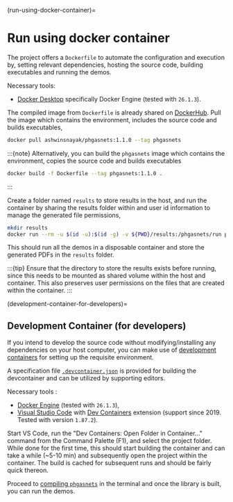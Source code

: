 (run-using-docker-container)=
# Run using docker container

The project offers a `Dockerfile` to automate the configuration and execution by,
setting relevant dependencies, hosting the source code, building executables and running the demos.

Necessary tools:
  - [Docker Desktop](https://docs.docker.com/desktop/) specifically Docker Engine (tested with `26.1.3`).

The compiled image from `Dockerfile` is already shared on [DockerHub](https://hub.docker.com/r/ashwinsnayak/phgasnets). Pull the image which contains the environment, includes the source code and builds executables,

```bash
docker pull ashwinsnayak/phgasnets:1.1.0 --tag phgasnets
```

:::{note}
Alternatively, you can build the `phgasnets` image which contains the environment, copies the source code and builds executables

```bash
docker build -f Dockerfile --tag phgasnets:1.1.0 .
```
:::

Create a folder named `results` to store results in the host, and run the container by sharing the results folder within and user id information to manage the generated file permissions,
```bash
mkdir results
docker run --rm -u $(id -u):$(id -g) -v ${PWD}/results:/phgasnets/run phgasnets:1.0.0
```
This should run all the demos in a disposable container and store the generated PDFs in the `results` folder.

:::{tip}
Ensure that the directory to store the results exists before running, since this needs to be mounted as shared volume within the host and container. This also preserves user permissions on the files that are created within the container.
:::

(development-container-for-developers)=
## Development Container (for developers)

If you intend to develop the source code without modifying/installing any dependencies on your host computer, you can make use of [development containers](https://containers.dev/) for setting up the requisite environment.

A specification file [`.devcontainer.json`](.devcontainer.json) is provided for building the devcontainer and can be utilized by supporting editors.

Necessary tools :
- [Docker Engine](https://docs.docker.com/engine/install/) (tested with `26.1.3`),
- [Visual Studio Code](https://code.visualstudio.com/) with [Dev Containers](https://marketplace.visualstudio.com/items?itemName=ms-vscode-remote.remote-containers) extension (support since 2019. Tested with version `1.87.2`).

Start VS Code, run the "Dev Containers: Open Folder in Container..." command from the Command Palette (F1), and select the project folder.
While done for the first time, this should start building the container and can take a while (~5-10 min) and subsequently open the project within the container.
The build is cached for subsequent runs and should be fairly quick thereon.

Proceed to [compiling `phgasnets`](#compile-and-build) in the terminal and once the library is built, you can run the demos.
